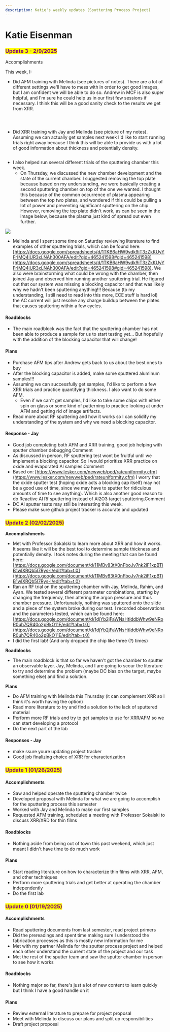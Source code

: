 ```yaml
---
description: Katie's weekly updates (Sputtering Process Project)
---
```


# Katie Eisenman

### <mark style="color:purple;">Update 3 - 2/9/2025</mark>

Accomplishments

This week, I:

* Did AFM training with Melinda (see pictures of notes). There are a lot of different settings we'll have to mess with in order to get good images, but I am confident we will be able to do so. Andrew in MCF is also super helpful, and I'm sure he could help us in our first few sessions if necessary. I think this will be a good sanity check to the results we get from XRR.

<figure><img src="../../.gitbook/assets/image (85).png" alt=""><figcaption></figcaption></figure>

<figure><img src="../../.gitbook/assets/image (86).png" alt=""><figcaption></figcaption></figure>

<figure><img src="../../.gitbook/assets/image (87).png" alt=""><figcaption></figcaption></figure>

* Did XRR training with Jay and Melinda (see picture of my notes). Assuming we can actually get samples next week I'd like to start running trials right away because I think this will be able to provide us with a lot of good information about thickness and potentially density.&#x20;

<figure><img src="../../.gitbook/assets/image (84).png" alt=""><figcaption></figcaption></figure>

* I also helped run several different trials of the sputtering chamber this week.&#x20;
  * On Thursday, we discussed the new chamber development and the state of the current chamber. I suggested removing the top plate because based on my understanding, we were basically creating a second sputtering chamber on top of the one we wanted. I thought this because of the common occurrence of plasma appearing between the top two plates, and wondered if this could be pulling a lot of power and preventing significant sputtering on the chip. However, removing the top plate didn't work, as can be seen in the image below, because the plasma just kind of spread out even further.&#x20;

![](https://lh7-rt.googleusercontent.com/slidesz/AGV_vUcw5Lminl1TLZfnARGUrE7ruc0DeVW76zvUoR8n0ABiXsn0g8p0h1Y5J23TiIWFdP6YHChYdViVhfvftHoQuZ0X_5JNLzh7nGFI4DZ_TJ9Wp9BidBtNbXqiLb1o5jc03t04NW2T2g=s2048?key=48v1AKkrCJcYdo0ZtWLOCu8d)

* Melinda and I spent some time on Saturday reviewing literature to find examples of other sputtering trials, which can be found here: [https://docs.google.com/spreadsheets/d/1TKB6aHW9vdk9iT3zZkKUyYFrIMQ4lUR3xLNAh300AFA/edit?gid=465241598#gid=465241598](https://docs.google.com/spreadsheets/d/1TKB6aHW9vdk9iT3zZkKUyYFrIMQ4lUR3xLNAh300AFA/edit?gid=465241598#gid=465241598). We also were brainstorming what could be wrong with the chamber, then joined Jay and observed him running another sputtering trial. He figured out that our system was missing a blocking capacitor and that was likely why we hadn't been sputtering anything!!! Because (to my understanding, I still need to read into this more, ECE stuff is hard lol) the AC current will just resolve any charge buildup between the plates that causes sputtering within a few cycles.&#x20;

#### Roadblocks

* The main roadblock was the fact that the sputtering chamber has not been able to produce a sample for us to start testing yet... But hopefully with the addition of the blocking capacitor that will change!&#x20;

#### Plans

* Purchase AFM tips after Andrew gets back to us about the best ones to buy
* After the blocking capacitor is added, make some sputtered aluminum samples!!!
* Assuming we can successfully get samples, I'd like to perform a few XRR trials and practice quantifying thickness. I also want to do some AFM.
  * Even if we can't get samples, I'd like to take some chips with either spin on glass or some kind of patterning to practice looking at under AFM and getting rid of image artifacts.
* Read more about RF sputtering and how it works so I can solidify my understanding of the system and why we need a blocking capacitor.



#### Response - Jay

* Good job completing both AFM and XRR training, good job helping with sputter chamber debugging.Comment
* As discussed in person, RF sputtering test wont be fruitful until we implement a blocking capacitor. So I would prioritize XRR practice on oxide and evaporated Al samples.Comment
* Based on: [https://www.lesker.com/newweb/ped/rateuniformity.cfm](https://www.lesker.com/newweb/ped/rateuniformity.cfm) I worry that the oxide sputter test (hoping oxide acts a blocking cap itself) may not be a good use of time, since we may have to sputter for ridiculous amounts of time to see anything). Which is also another good reason to do Reactive Al Rf sputtering instead of Al2O3 target sputtering.Comment
* DC Al sputter tests may still be interesting this week.
* Please make sure github project tracker is accurate and updated

### <mark style="color:purple;">Update 2 (02/02/2025)</mark>

**Accomplishments**

* Met with Professor Sokalski to learn more about XRR and how it works. It seems like it will be the best tool to determine sample thickness and potentially density. I took notes during the meeting that can be found here: [https://docs.google.com/document/d/11MBv83tX0nFboJv7nk2iF1xpBTiB1wlXRQb5I7Rys-I/edit?tab=t.0](https://docs.google.com/document/d/11MBv83tX0nFboJv7nk2iF1xpBTiB1wlXRQb5I7Rys-I/edit?tab=t.0)
* Ran an RF trial on the sputtering chamber with Jay, Melinda, Rahim, and Ayan. We tested several different parameter combinations, starting by changing the frequency, then altering the argon pressure and thus chamber pressure. Unfortunately, nothing was sputtered onto the slide and a piece of the system broke during our test. I recorded observations and the parameters tested, which can be found here: [https://docs.google.com/document/d/1djYb2jFaWNsHtIddbWhw9eNRoR0uh7QR40o2pBkO11E/edit?tab=t.0](https://docs.google.com/document/d/1djYb2jFaWNsHtIddbWhw9eNRoR0uh7QR40o2pBkO11E/edit?tab=t.0)
* I did the first lab! (And only dropped the chip like three (?) times)

**Roadblocks**

* The main roadblock is that so far we haven't got the chamber to sputter an observable layer. Jay, Melinda, and I are going to scour the literature to try and determine the problem (maybe DC bias on the target, maybe something else) and find a solution.

**Plans**

* Do AFM training with Melinda this Thursday (it can complement XRR so I think it's worth having the option)
* Read more literature to try and find a solution to the lack of sputtered material
* Perform more RF trials and try to get samples to use for XRR/AFM so we can start developing a protocol
* Do the next part of the lab



#### Responses - Jay

* make ssure youre updating project tracker
* Good job finalizing choice of XRR for characterization

### <mark style="color:purple;">Update 1 (01/26/2025)</mark>

#### Accomplishments

* Saw and helped operate the sputtering chamber twice
* Developed proposal with Melinda for what we are going to accomplish for the sputtering process this semester
* Worked with Jay and Melinda to make our first samples
* Requested AFM training, scheduled a meeting with Professor Sokalski to discuss XRR/XRD for thin films

#### Roadblocks

* Nothing aside from being out of town this past weekend, which just meant I didn't have time to do much work

#### Plans

* Start reading literature on how to characterize thin films with XRR, AFM, and other techniques
* Perform more sputtering trials and get better at operating the chamber independently
* Do the first lab

### <mark style="color:purple;">Update 0 (01/19/2025)</mark>

#### Accomplishments

* Read sputtering documents from last semester, read project primers
* Did the prereadings and spent time making sure I understood the fabrication processes as this is mostly new information for me
* Met with my partner Melinda for the sputter process project and helped each other understand the current state of the project and our task
* Met the rest of the sputter team and saw the sputter chamber in person to see how it works

#### Roadblocks

* Nothing major so far,  there's just a lot of new content to learn quickly but I think I have a good handle on it

#### Plans

* Review external literature to prepare for project proposal
* Meet with Melinda to discuss our plans and split up responsibilities
* Draft project proposal

